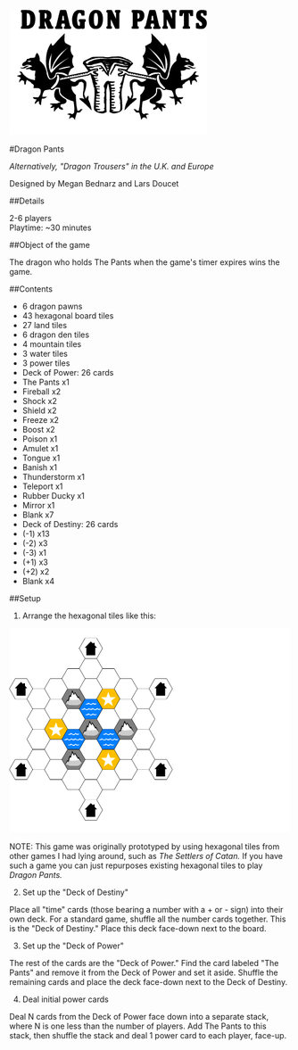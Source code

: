 ![Dragon Pants Logo](/dragon_pants/images/logo.png)

#Dragon Pants

*Alternatively, "Dragon Trousers" in the U.K. and Europe*

Designed by Megan Bednarz and Lars Doucet

##Details

2-6 players  
Playtime: ~30 minutes

##Object of the game

The dragon who holds The Pants when the game's timer expires wins the game.

##Contents

- 6 dragon pawns
- 43 hexagonal board tiles
 - 27 land tiles
 - 6 dragon den tiles
 - 4 mountain tiles
 - 3 water tiles
 - 3 power tiles  
- Deck of Power: 26 cards
 - The Pants x1
 - Fireball x2
 - Shock x2
 - Shield x2
 - Freeze x2
 - Boost x2
 - Poison x1
 - Amulet x1
 - Tongue x1
 - Banish x1
 - Thunderstorm x1
 - Teleport x1
 - Rubber Ducky x1
 - Mirror x1
 - Blank x7   
- Deck of Destiny: 26 cards
 - (-1) x13
 - (-2) x3
 - (-3) x1
 - (+1) x3
 - (+2) x2
 - Blank x4

##Setup

1. Arrange the hexagonal tiles like this:

![Dragon Pants board](/dragon_pants/images/map.png)

NOTE: This game was originally prototyped by using hexagonal tiles from other games I had lying around, such as *The Settlers of Catan.* If you have such a game you can just repurposes existing hexagonal tiles to play *Dragon Pants.*

2. Set up the "Deck of Destiny"

Place all "time" cards (those bearing a number with a + or - sign) into their own deck. For a standard game, shuffle all the number cards together. This is the "Deck of Destiny." Place this deck face-down next to the board.

3. Set up the "Deck of Power"

The rest of the cards are the "Deck of Power." Find the card labeled "The Pants" and remove it from the Deck of Power and set it aside. Shuffle the remaining cards and place the deck face-down next to the Deck of Destiny.

4. Deal initial power cards

Deal N cards from the Deck of Power face down into a separate stack, where N is one less than the number of players. Add The Pants to this stack, then shuffle the stack and deal 1 power card to each player, face-up.
